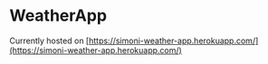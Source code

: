 # WeatherApp

Currently hosted on [https://simoni-weather-app.herokuapp.com/](https://simoni-weather-app.herokuapp.com/)
